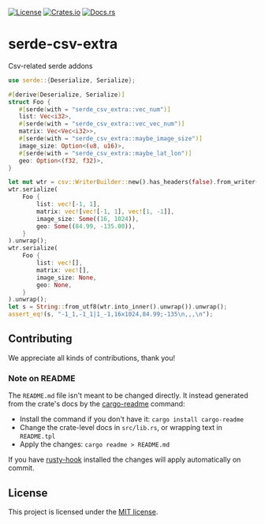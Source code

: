 [![License](https://img.shields.io/crates/l/serde-csv-extra.svg)](https://choosealicense.com/licenses/mit/)
[![Crates.io](https://img.shields.io/crates/v/serde-csv-extra.svg)](https://crates.io/crates/serde-csv-extra)
[![Docs.rs](https://docs.rs/serde-csv-extra/badge.svg)](https://docs.rs/serde-csv-extra)

# serde-csv-extra

Csv-related serde addons

```rust
use serde::{Deserialize, Serialize};

#[derive(Deserialize, Serialize)]
struct Foo {
   #[serde(with = "serde_csv_extra::vec_num")]
   list: Vec<i32>,
   #[serde(with = "serde_csv_extra::vec_vec_num")]
   matrix: Vec<Vec<i32>>,
   #[serde(with = "serde_csv_extra::maybe_image_size")]
   image_size: Option<(u8, u16)>,
   #[serde(with = "serde_csv_extra::maybe_lat_lon")]
   geo: Option<(f32, f32)>,
}

let mut wtr = csv::WriterBuilder::new().has_headers(false).from_writer(Vec::new());
wtr.serialize(
    Foo {
        list: vec![-1, 1],
        matrix: vec![vec![-1, 1], vec![1, -1]],
        image_size: Some((16, 1024)),
        geo: Some((84.99, -135.00)),
    }
).unwrap();
wtr.serialize(
    Foo {
        list: vec![],
        matrix: vec![],
        image_size: None,
        geo: None,
    }
).unwrap();
let s = String::from_utf8(wtr.into_inner().unwrap()).unwrap();
assert_eq!(s, "-1_1,-1_1|1_-1,16x1024,84.99;-135\n,,,\n");
```

## Contributing

We appreciate all kinds of contributions, thank you!

### Note on README

The `README.md` file isn't meant to be changed directly. It instead generated from the crate's docs
by the [cargo-readme] command:

* Install the command if you don't have it: `cargo install cargo-readme`
* Change the crate-level docs in `src/lib.rs`, or wrapping text in `README.tpl`
* Apply the changes: `cargo readme > README.md`

If you have [rusty-hook] installed the changes will apply automatically on commit.

## License

This project is licensed under the [MIT license](LICENSE).

[cargo-readme]: https://github.com/livioribeiro/cargo-readme
[rusty-hook]: https://github.com/swellaby/rusty-hook
